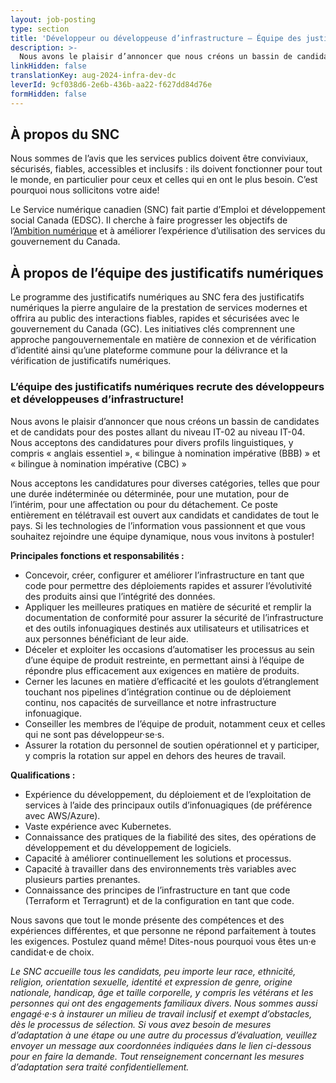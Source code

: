 ```yaml
---
layout: job-posting
type: section
title: 'Développeur ou développeuse d’infrastructure — Équipe des justificatifs numériques'
description: >-
  Nous avons le plaisir d’annoncer que nous créons un bassin de candidates et de candidats pour des postes allant du niveau IT-02 au niveau IT-04. Nous acceptons des candidatures pour divers profils linguistiques, y compris « anglais essentiel », « bilingue à nomination impérative (BBB) » et « bilingue à nomination impérative (CBC) »
linkHidden: false
translationKey: aug-2024-infra-dev-dc
leverId: 9cf038d6-2e6b-436b-aa22-f627dd84d76e
formHidden: false
---
```


## À propos du SNC 
Nous sommes de l’avis que les services publics doivent être conviviaux, sécurisés, fiables, accessibles et inclusifs : ils doivent fonctionner pour tout le monde, en particulier pour ceux et celles qui en ont le plus besoin. C’est pourquoi nous sollicitons votre aide!

Le Service numérique canadien (SNC) fait partie d’Emploi et développement social Canada (EDSC). Il cherche à faire progresser les objectifs de l’[Ambition numérique](https://www.canada.ca/fr/gouvernement/systeme/gouvernement-numerique/plans-strategiques-operations-numeriques-gouvernement-canada/ambition-numerique-canada.html) et à améliorer l’expérience d’utilisation des services du gouvernement du Canada.

## À propos de l’équipe des justificatifs numériques
Le programme des justificatifs numériques au SNC fera des justificatifs numériques la pierre angulaire de la prestation de services modernes et offrira au public des interactions fiables, rapides et sécurisées avec le gouvernement du Canada (GC). Les initiatives clés comprennent une approche pangouvernementale en matière de connexion et de vérification d’identité ainsi qu’une plateforme commune pour la délivrance et la vérification de justificatifs numériques. 

### **L’équipe des justificatifs numériques recrute des développeurs et développeuses d’infrastructure!**

Nous avons le plaisir d’annoncer que nous créons un bassin de candidates et de candidats pour des postes allant du niveau IT-02 au niveau IT-04. Nous acceptons des candidatures pour divers profils linguistiques, y compris « anglais essentiel », « bilingue à nomination impérative (BBB) » et « bilingue à nomination impérative (CBC) » 

Nous acceptons les candidatures pour diverses catégories, telles que pour une durée indéterminée ou déterminée, pour une mutation, pour de l’intérim, pour une affectation ou pour du détachement. Ce poste entièrement en télétravail est ouvert aux candidats et candidates de tout le pays. Si les technologies de l’information vous passionnent et que vous souhaitez rejoindre une équipe dynamique, nous vous invitons à postuler!

**Principales fonctions et responsabilités :**

- Concevoir, créer, configurer et améliorer l’infrastructure en tant que code pour permettre des déploiements rapides et assurer l’évolutivité des produits ainsi que l’intégrité des données.
- Appliquer les meilleures pratiques en matière de sécurité et remplir la documentation de conformité pour assurer la sécurité de l’infrastructure et des outils infonuagiques destinés aux utilisateurs et utilisatrices et aux personnes bénéficiant de leur aide.
- Déceler et exploiter les occasions d’automatiser les processus au sein d’une équipe de produit restreinte, en permettant ainsi à l’équipe de répondre plus efficacement aux exigences en matière de produits.
- Cerner les lacunes en matière d’efficacité et les goulots d’étranglement touchant nos pipelines d’intégration continue ou de déploiement continu, nos capacités de surveillance et notre infrastructure infonuagique.
- Conseiller les membres de l’équipe de produit, notamment ceux et celles qui ne sont pas développeur·se·s.
- Assurer la rotation du personnel de soutien opérationnel et y participer, y compris la rotation sur appel en dehors des heures de travail.

**Qualifications :** 

- Expérience du développement, du déploiement et de l’exploitation de services à l’aide des principaux outils d’infonuagiques (de préférence avec AWS/Azure).
- Vaste expérience avec Kubernetes.
- Connaissance des pratiques de la fiabilité des sites, des opérations de développement et du développement de logiciels.
- Capacité à améliorer continuellement les solutions et processus.
- Capacité à travailler dans des environnements très variables avec plusieurs parties prenantes.
- Connaissance des principes de l’infrastructure en tant que code (Terraform et Terragrunt) et de la configuration en tant que code.

Nous savons que tout le monde présente des compétences et des expériences différentes, et que personne ne répond parfaitement à toutes les exigences. Postulez quand même! Dites-nous pourquoi vous êtes un·e candidat·e de choix.


*Le SNC accueille tous les candidats, peu importe leur race, ethnicité, religion, orientation sexuelle, identité et expression de genre, origine nationale, handicap, âge et taille corporelle, y compris les vétérans et les personnes qui ont des engagements familiaux divers. Nous sommes aussi engagé·e·s à instaurer un milieu de travail inclusif et exempt d’obstacles, dès le processus de sélection. Si vous avez besoin de mesures d’adaptation à une étape ou une autre du processus d’évaluation, veuillez envoyer un message aux coordonnées indiquées dans le lien ci-dessous pour en faire la demande. Tout renseignement concernant les mesures d’adaptation sera traité confidentiellement.*

